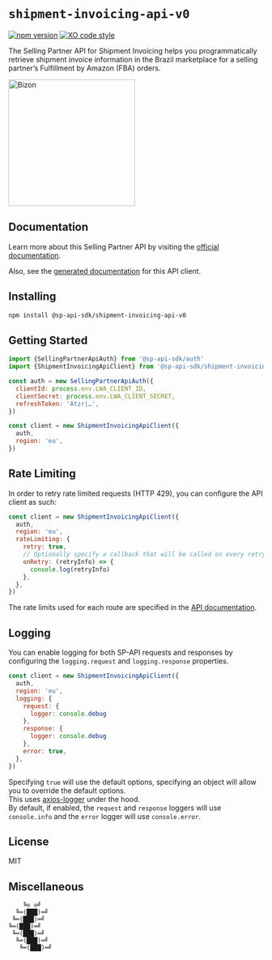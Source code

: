 # `shipment-invoicing-api-v0`

[![npm version](https://img.shields.io/npm/v/@sp-api-sdk/shipment-invoicing-api-v0)](https://www.npmjs.com/package/@sp-api-sdk/shipment-invoicing-api-v0)
[![XO code style](https://img.shields.io/badge/code_style-xo-cyan)](https://github.com/xojs/xo)

The Selling Partner API for Shipment Invoicing helps you programmatically retrieve shipment invoice information in the Brazil marketplace for a selling partner’s Fulfillment by Amazon (FBA) orders.

[<img src="https://files.bizon.solutions/images/logo/bizon-horizontal.png" alt="Bizon" width="250"/>](https://www.bizon.solutions?utm_source=github&utm_medium=readme&utm_campaign=selling-partner-api-sdk)

## Documentation

Learn more about this Selling Partner API by visiting the [official documentation](https://developer-docs.amazon.com/sp-api/docs).

Also, see the [generated documentation](https://bizon.github.io/selling-partner-api-sdk/modules/_sp-api-sdk_shipment-invoicing-api-v0.html) for this API client.

## Installing

```sh
npm install @sp-api-sdk/shipment-invoicing-api-v0
```

## Getting Started

```javascript
import {SellingPartnerApiAuth} from '@sp-api-sdk/auth'
import {ShipmentInvoicingApiClient} from '@sp-api-sdk/shipment-invoicing-api-v0'

const auth = new SellingPartnerApiAuth({
  clientId: process.env.LWA_CLIENT_ID,
  clientSecret: process.env.LWA_CLIENT_SECRET,
  refreshToken: 'Atzr|…',
})

const client = new ShipmentInvoicingApiClient({
  auth,
  region: 'eu',
})
```

## Rate Limiting

In order to retry rate limited requests (HTTP 429), you can configure the API client as such:

```javascript
const client = new ShipmentInvoicingApiClient({
  auth,
  region: 'eu',
  rateLimiting: {
    retry: true,
    // Optionally specify a callback that will be called on every retry.
    onRetry: (retryInfo) => {
      console.log(retryInfo)
    },
  },
})
```

The rate limits used for each route are specified in the [API documentation](https://developer-docs.amazon.com/sp-api/docs).

## Logging

You can enable logging for both SP-API requests and responses by configuring the `logging.request` and `logging.response` properties.

```javascript
const client = new ShipmentInvoicingApiClient({
  auth,
  region: 'eu',
  logging: {
    request: {
      logger: console.debug
    },
    response: {
      logger: console.debug
    },
    error: true,
  },
})
```

Specifying `true` will use the default options, specifying an object will allow you to override the default options.  
This uses [axios-logger](https://github.com/hg-pyun/axios-logger) under the hood.  
By default, if enabled, the `request` and `response` loggers will use `console.info` and the `error` logger will use `console.error`.


## License

MIT

## Miscellaneous

```
    ╚⊙ ⊙╝
  ╚═(███)═╝
 ╚═(███)═╝
╚═(███)═╝
 ╚═(███)═╝
  ╚═(███)═╝
   ╚═(███)═╝
```
